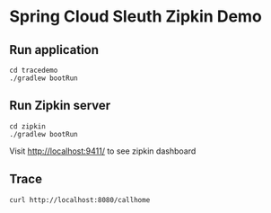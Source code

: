 # Spring Cloud Sleuth Zipkin Demo

## Run application

```
cd tracedemo
./gradlew bootRun
```

## Run Zipkin server

```
cd zipkin 
./gradlew bootRun
```

Visit [http://localhost:9411/](http://localhost:9411/) to see zipkin dashboard


## Trace

```
curl http://localhost:8080/callhome
```
